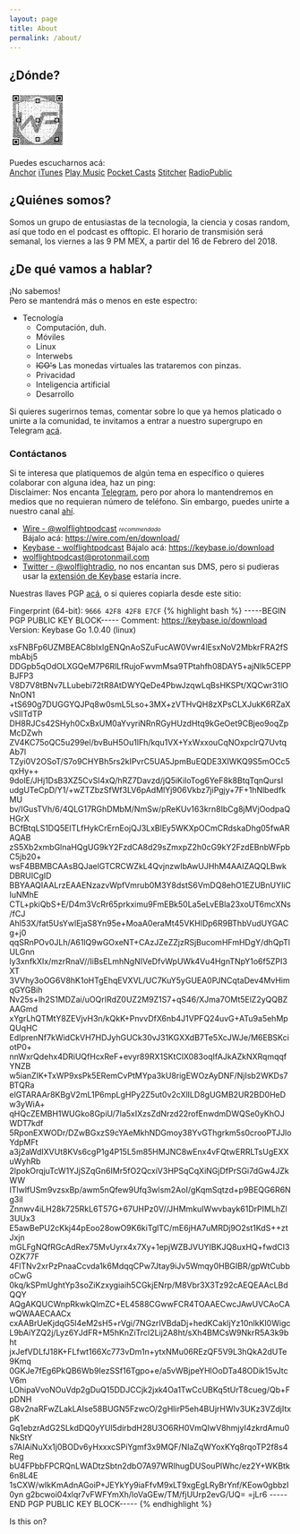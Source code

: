 ```yaml
---
layout: page
title: About
permalink: /about/
---
```

## ¿Dónde?  
<img src="./images/assets/qrCodesWolflight/wfqr.png" width="20%">
 

Puedes escucharnos acá:  
 [Anchor](https://anchor.fm/wolflightpodcast)  [iTunes](https://itunes.apple.com/us/podcast/wolflight/id1346042033)  [Play Music](https://playmusic.app.goo.gl/?ibi=com.google.PlayMusic&isi=691797987&ius=googleplaymusic&apn=com.google.android.music&link=https://play.google.com/music/m/Iu4tadjpbygpinsi4rcpybkfvne?t%3DWolflight%26p)  [Pocket Casts](http://pca.st/4p2e)  [Stitcher](http://stitcher.com/s?fid=169556&refid=stpr)  [RadioPublic](https://play.radiopublic.com/wolflight-WonJMO)

## ¿Quiénes somos? 

Somos un grupo de entusiastas de la tecnología, la ciencia y cosas random, así que todo en el podcast es offtopic. El horario de transmisión será semanal, los viernes a las 9 PM MEX, a partir del 16 de Febrero del 2018.  



## ¿De qué vamos a hablar?

¡No sabemos!  
Pero se mantendrá más o menos en este espectro:  
* Tecnología
  * Computación, duh.
  * Móviles
  * Linux
  * Interwebs
  * ~~ICO's~~ Las monedas virtuales las trataremos con pinzas.
  * Privacidad
  * Inteligencia artificial
  * Desarrollo  

Si quieres sugerirnos temas, comentar sobre lo que ya hemos platicado o unirte a la comunidad, te invitamos a entrar a nuestro supergrupo en Telegram [acá](https://t.me/wolflightchat).  




### Contáctanos
Si te interesa que platiquemos de algún tema en específico o quieres colaborar con alguna idea, haz un ping:  
Disclaimer: Nos encanta [Telegram](https://telegram.org), pero por ahora lo mantendremos en medios que no requieran número de teléfono. Sin embargo, puedes unirte a nuestro canal [ahí](https://t.me/wolflightpodcast).  


* [Wire - @wolflightpodcast](https://app.wire.com)    <font size="1"><i>recommendado</i></font>  
	Bájalo acá: https://wire.com/en/download/  
* [Keybase - wolflightpodcast](https://keybase.io/wolflightpodcast) 
	Bájalo acá: https://keybase.io/download   
* [wolflightpodcast@protonmail.com](mailto:wolflightpodcast@protonmail.com)  
* [Twitter - @wolflightradio](https://twitter.com/wolflightradio), no nos encantan sus DMS, pero si pudieras usar la [extensión de Keybase](https://keybase.io/docs/extension) estaría incre.  

Nuestras llaves PGP [acá](https://keybase.io/wolflightpodcast/pgp_keys.asc), o si quieres copiarla desde este sitio:  

Fingerprint (64-bit): `9666 42F8 42F8 E7CF`
{% highlight bash %}
-----BEGIN PGP PUBLIC KEY BLOCK-----
Comment: https://keybase.io/download
Version: Keybase Go 1.0.40 (linux)

xsFNBFp6UZMBEAC8bIxIgENQnAoSZuFucAW0Vwr4lEsxNoV2MbkrFRA2fSmbAbj5
DDGpb5qOdOLXGQeM7P6RlLfRujoFwvmMsa9TPtahfh08DAY5+ajNIk5CEPPBJFP3
V8D7V8tBNv7LLubebi72tR8AtDWYQeDe4PbwJzqwLqBsHKSPt/XQCwr31lONnON1
+tS690g7DUGGYQJPq8w0smL5Lso+3MX+zVTHvQH8zXPsCLXJukK6RZaXvSIITdTP
DH8RJCs42SHyh0CxBxUM0aYvyriNRnRGyHUzdHtq9kGeOet9CBjeo9oqZpMcDZwh
ZV4KC75oQC5u299el/bvBuH5Ou1lFh/kqu1VX+YxWxxouCqNOxpclrQ7UvtqAb7l
TZyi0V2OSoT/S7o9CHYBh5rs2kIPvrC5UA5JpmBuEQDE3XIWKQ9S5mOCc5qxHy++
9dolE/JHj1DsB3XZ5CvSI4xQ/hRZ7Davzd/jQ5iKiloTog6YeF8k8BtqTqnQursI
udgUTeCpD/Y1/+wZTZbzSfWf3LV6pAdMlYj906Vkbz7jiPgjy+7F+1hNlbedfkMU
bv/IGusTVh/6/4QLG17RGhDMbM/NmSw/pReKUv163krn8IbCg8jMVjOodpaQHGrX
BCfBtqLS1DQ5EITLfHykCrErnEojQJ3LxBlEy5WKXpOCmCRdskaDhg05fwARAQAB
zS5Xb2xmbGlnaHQgUG9kY2FzdCA8d29sZmxpZ2h0cG9kY2FzdEBnbWFpbC5jb20+
wsF4BBMBCAAsBQJaelGTCRCWZkL4QvjnzwIbAwUJHhM4AAIZAQQLBwkDBRUICgID
BBYAAQIAALrzEAAENzazvWpfVmrub0M3Y8dstS6VmDQ8ehO1EZUBnUYIiCIuNMhE
CTL+pkiQbS+E/D4m3VcRr65prkximu9FmEBk50La5eLvEBla23xoUT6mcXNs/fCJ
Ahl53X/fat5UsYwlEjaS8Yn95e+MoaA0eraMt45VKHlDp6R9BThbVudUYGACg+j0
qqSRnPOv0JLh/A61lQ9wGOxeNT+CAzJZeZZjzRSjBucomHFmHDgY/dhQpTlULGnn
ly3xnfkXIx/mzrRnaV//IiBsELmhNgNIVeDfvWpUWk4Vu4HgnTNpY1o6f5ZPI3XT
3VVhy3oOG6V8hK1oHTgEhqEVXVL/UC7KuY5yGUEA0PJNCqtaDev4MvHimqGYGBih
Nv25s+lh2S1MDZai/uOQrIRdZ0UZ2M9Z1S7+qS46/XJma7OMt5ElZ2yQQBZAAGmd
xYgrLhQTMtY8ZEVjvH3n/kQkK+PnvvDfX6nb4J1VPFQ24uvG+ATu9a5ehMpQUqHC
EdIprenNf7kWidCkVH7HDJyhGUCk30vJ31KGXXdB7Te5XcJWJe/M6EBSKciotP0+
nnWxrQdehx4DRiUQfHcxReF+evyr89RX1SKtClX083oqIfAJkAZkNXRqmqqfYNZB
w5ianZIK+TxWP9xsPk5ERemCvPtMYpa3kU8rigEWOzAyDNF/NjIsb2WKDs7BTQRa
elGTARAAr8KBgV2mL1P6mpLgHPy2Z5ut0v2cXlILD8gUGMB2UR2BD0HeDw3yWiA+
qHQcZEMBH1WUGko8GpiU/7Ia5xIXzsZdNrzd22rofEnwdmDWQSe0yKhOJWDT7kdf
5RponEXWODr/DZwBGxzS9cYAeMkhNDGmoy38YvGThgrkm5s0crooPTJJloYdpMFt
a3j2aWdIXVUt8KVs6cgP1g4P15L5m85HMJNC8wEnx4vFQtwERRLTsUgEXXuWyhRb
2lpokOrqjuTcW1YJjSZqGn6IMr5fO2QcxiV3HPSqCqXiNGjDfPrSGi7dGw4JZkWW
ITlwlfUSm9vzsxBp/awm5nQfew9Ufq3wlsm2AoI/gKqmSqtzd+p9BEQG6R6Ng3iI
Znnwv4iLH28k725RkL6T57G+67UHPz0V//JHMmkuIWwvbayk61DrPIMLhZl3UUx3
E5awBePU2cKkj44pEoo28owO9K6kiTglTC/mE6jHA7uMRDj9O2st1KdS++ztJxjn
mGLFgNQfRGcAdRex75MvUyrx4x7Xy+1epjWZBJVUYIBKJQ8uxHQ+fwdCI3OZK77F
4FlTNv2xrPzPnaaCcvda1k6MdqqCPw7Jtay9iJv5Wmqy0HBGIBR/gpWtCubboCwG
0kq/kSPmUghtYp3soZiKzxygiaih5CGkjENrp/M8Vbr3X3Tz92cAEQEAAcLBdQQY
AQgAKQUCWnpRkwkQlmZC+EL4588CGwwFCR4TOAAECwcJAwUVCAoCAwQWAAECAACx
cxAABrUeKjdqG5l4eM2sH5+rVgi/7NGzrIVBdaDj+hedKCakljYz10nlkKI0Wigc
L9bAiYZQ2j/Lyz6YJdFR+M5hKnZiTrcI2Lij2A8ht/sXh4BMCsW9NkrR5A3k9bht
jxJefVDLfJ18K+FLfwt166Xc773vDm1n+ytxNMu06REzQF5V9L3hQkA2dUTe9Kmq
0GKJe7fEg6PkQB6Wb9IezSSf16Tgpo+e/a5vWBjpeYHlOoDTa48ODik15vJtcV6m
LOhipaVvoNOuVdp2gDuQ15DDJCCjk2jxk4Oa1TwCcUBKq5tUrT8cueg/Qb+FpDNH
G8v2naRFwZLakLAIse58BUGN5FzwcO/2gHlirP5eh4BUjrHWIv3UKz3VZdjItxpK
Gq1ebzrAdG2SLkdDQ0yYUl5dirbdH28U3O6RH0VmQIwV8hmjyI4zkrdAmu0NkStY
s7AIAiNuXx1j0BODv6yHxxxcSPiYgmf3x9MQF/NIaZqWYoxKYq8rqoTP2f8s4Reg
bU4FPbbFPCRQnLWADtzSbtn2dbO7A97WRIhugDUSouPlWhc/ez2Y+WKBtk6n8L4E
1sCXW/wIkKmAdnAGoiP+JEYkYy9iaFfvM9xLT9xgEgLRyBrYnf/KEow0gbbzI0yn
g2bcwoi04xlqr7vFWFYmXh/loVaGEw/TM/fjUUrp2evG/UQ=
=jLr6
-----END PGP PUBLIC KEY BLOCK-----
{% endhighlight %}
  


Is this on?  

